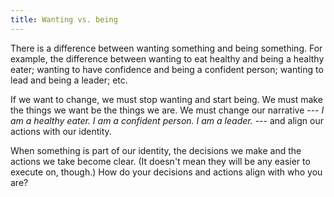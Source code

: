 ```yaml
---
title: Wanting vs. being
---
```


There is a difference between wanting something and being something. For example, the difference between wanting to eat healthy and being a healthy eater; wanting to have confidence and being a confident person; wanting to lead and being a leader; etc.

If we want to change, we must stop wanting and start being. We must make the things we want be the things we are. We must change our narrative --- _I am a healthy eater. I am a confident person. I am a leader._ --- and align our actions with our identity.

When something is part of our identity, the decisions we make and the actions we take become clear. (It doesn't mean they will be any easier to execute on, though.) How do your decisions and actions align with who you are?

